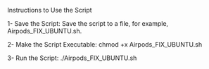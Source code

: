 Instructions to Use the Script

1- Save the Script: Save the script to a file, for example, Airpods_FIX_UBUNTU.sh.

2- Make the Script Executable: chmod +x Airpods_FIX_UBUNTU.sh

3- Run the Script: ./Airpods_FIX_UBUNTU.sh
